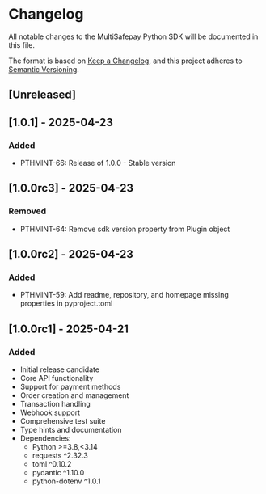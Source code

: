# Changelog

All notable changes to the MultiSafepay Python SDK will be documented in this file.

The format is based on [Keep a Changelog](https://keepachangelog.com/en/1.0.0/),
and this project adheres to [Semantic Versioning](https://semver.org/spec/v2.0.0.html).

## [Unreleased]

## [1.0.1] - 2025-04-23

### Added
- PTHMINT-66: Release of 1.0.0 - Stable version

## [1.0.0rc3] - 2025-04-23

### Removed
- PTHMINT-64: Remove sdk version property from Plugin object

## [1.0.0rc2] - 2025-04-23

### Added
- PTHMINT-59: Add readme, repository, and homepage missing properties in pyproject.toml

## [1.0.0rc1] - 2025-04-21

### Added
- Initial release candidate
- Core API functionality
- Support for payment methods
- Order creation and management
- Transaction handling
- Webhook support
- Comprehensive test suite
- Type hints and documentation
- Dependencies:
  - Python >=3.8,<3.14
  - requests ^2.32.3
  - toml ^0.10.2
  - pydantic ^1.10.0
  - python-dotenv ^1.0.1
